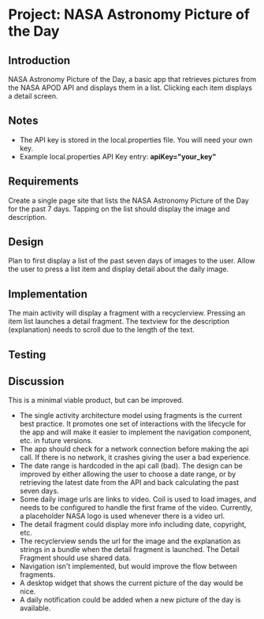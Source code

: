 # Project: NASA Astronomy Picture of the Day

## Introduction

NASA Astronomy Picture of the Day, a basic app that retrieves pictures from the NASA APOD API and displays them in a list.
Clicking each item displays a detail screen.

## Notes

- The API key is stored in the local.properties file. You will need your own key.
- Example local.properties API Key entry: **apiKey="your_key"**

## Requirements
Create a single page site that lists the NASA Astronomy Picture of the Day for the past 7 days. Tapping on the list should display the image and description.

## Design
Plan to first display a list of the past seven days of images to the user. Allow the user to press a list item and display detail about the daily image.

## Implementation
The main activity will display a fragment with a recyclerview. Pressing an item list launches a detail fragment.
The textview for the description (explanation) needs to scroll due to the length of the text.

## Testing


## Discussion
This is a minimal viable product, but can be improved.

- The single activity architecture model using fragments is the current best practice. It promotes one set of interactions with the lifecycle for the app and will make it easier to implement the navigation component, etc. in future versions.
- The app should check for a network connection before making the api call. If there is no network, it crashes giving the user a bad experience.
- The date range is hardcoded in the api call (bad). The design can be improved by either allowing the user to choose a date range, or by retrieving the latest date from the API and back calculating the past seven days.
- Some daily image urls are links to video. Coil is used to load images, and needs to be configured to handle the first frame of the video. Currently, a placeholder NASA logo is used whenever there is a video url.
- The detail fragment could display more info including date, copyright, etc.
- The recyclerview sends the url for the image and the explanation as strings in a bundle when the detail fragment is launched. The Detail Fragment should use shared data.
- Navigation isn't implemented, but would improve the flow between fragments. 
- A desktop widget that shows the current picture of the day would be nice.
- A daily notification could be added when a new picture of the day is available.
